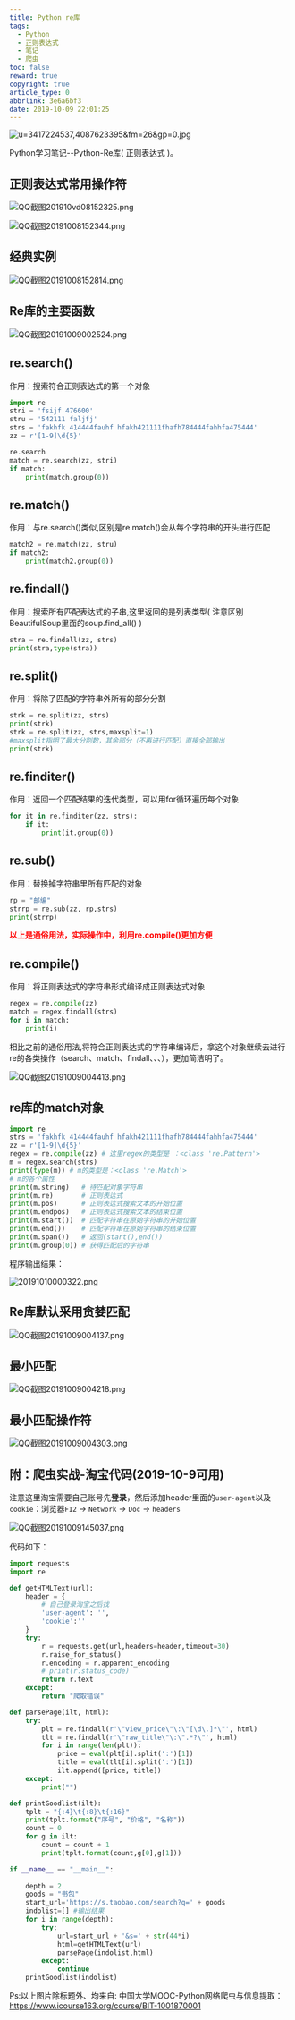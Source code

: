 ```yaml
---
title: Python re库
tags:
  - Python
  - 正则表达式
  - 笔记
  - 爬虫
toc: false
reward: true
copyright: true
article_type: 0
abbrlink: 3e6a6bf3
date: 2019-10-09 22:01:25
---
```


![u=3417224537,4087623395&fm=26&gp=0.jpg](https://cdn.anyway1314.cn/imageu=3417224537,4087623395&fm=26&gp=0.jpg-title)
<!-- ![QQ截图201tgds91009222648.png](https://cdn.anyway1314.cn/imageQQ截图201tgds91009222648.png-title) -->

Python学习笔记--Python-Re库( 正则表达式 )。

<!-- more -->

## 正则表达式常用操作符

![QQ截图201910vd08152325.png](https://cdn.anyway1314.cn/imageQQ截图201910vd08152325.png)

![QQ截图20191008152344.png](https://cdn.anyway1314.cn/imageQQ截图20191008152344.png)

## 经典实例

![QQ截图20191008152814.png](https://cdn.anyway1314.cn/imageQQ截图20191008152814.png)

## Re库的主要函数

![QQ截图20191009002524.png](https://cdn.anyway1314.cn/imageQQ截图20191009002524.png)

## re.search()
作用：搜索符合正则表达式的第一个对象  
``` python
import re
stri = 'fsijf 476600'
stru = '542111 faljfj'
strs = 'fakhfk 414444fauhf hfakh421111fhafh784444fahhfa475444'
zz = r'[1-9]\d{5}'

re.search
match = re.search(zz, stri)
if match:
    print(match.group(0))
```

## re.match()
作用：与re.search()类似,区别是re.match()会从每个字符串的开头进行匹配  
``` python
match2 = re.match(zz, stru)
if match2:
    print(match2.group(0))  
```

## re.findall() 
作用：搜索所有匹配表达式的子串,这里返回的是列表类型( 注意区别BeautifulSoup里面的soup.find_all() ) 
``` python
stra = re.findall(zz, strs)
print(stra,type(stra))
```
## re.split()
作用：将除了匹配的字符串外所有的部分分割  
``` python
strk = re.split(zz, strs)
print(strk)
strk = re.split(zz, strs,maxsplit=1)
#maxsplit指明了最大分割数，其余部分（不再进行匹配）直接全部输出
print(strk)
```
## re.finditer()
作用：返回一个匹配结果的迭代类型，可以用for循环遍历每个对象  
``` python
for it in re.finditer(zz, strs):
    if it:
        print(it.group(0)) 
```
## re.sub()  
作用：替换掉字符串里所有匹配的对象  
``` python
rp = "邮编" 
strrp = re.sub(zz, rp,strs)
print(strrp)
```
<b><p style = "color:red">以上是通俗用法，实际操作中，利用re.compile()更加方便</p></b>

## re.compile()
作用：将正则表达式的字符串形式编译成正则表达式对象
``` python
regex = re.compile(zz)
match = regex.findall(strs)
for i in match:
    print(i)
```
相比之前的通俗用法,将符合正则表达式的字符串编译后，拿这个对象继续去进行re的各类操作（search、match、findall、、、），更加简洁明了。

![QQ截图20191009004413.png](https://cdn.anyway1314.cn/imageQQ截图20191009004413.png)

## re库的match对象

``` python
import re
strs = 'fakhfk 414444fauhf hfakh421111fhafh784444fahhfa475444'
zz = r'[1-9]\d{5}'
regex = re.compile(zz) # 这里regex的类型是 ：<class 're.Pattern'>
m = regex.search(strs)
print(type(m)) # m的类型是：<class 're.Match'>
# m的各个属性
print(m.string)   # 待匹配对象字符串
print(m.re)       # 正则表达式
print(m.pos)      # 正则表达式搜索文本的开始位置
print(m.endpos)   # 正则表达式搜索文本的结束位置
print(m.start())  # 匹配字符串在原始字符串的开始位置
print(m.end())    # 匹配字符串在原始字符串的结束位置
print(m.span())   # 返回(start(),end())
print(m.group(0)) # 获得匹配后的字符串
```
程序输出结果：

![20191010000322.png](https://cdn.anyway1314.cn/image20191010000322.png)

## Re库默认采用贪婪匹配

![QQ截图20191009004137.png](https://cdn.anyway1314.cn/imageQQ截图20191009004137.png)

## 最小匹配

![QQ截图20191009004218.png](https://cdn.anyway1314.cn/imageQQ截图20191009004218.png)

## 最小匹配操作符

![QQ截图20191009004303.png](https://cdn.anyway1314.cn/imageQQ截图20191009004303.png)

## 附：爬虫实战-淘宝代码(2019-10-9可用)
注意这里淘宝需要自己账号先**登录**，然后添加header里面的`user-agent`以及`cookie`：浏览器`F12` -> `Network` -> `Doc` -> `headers`

![QQ截图20191009145037.png](https://cdn.anyway1314.cn/imageQQ截图20191009145037.png)

代码如下：

``` python
import requests
import re

def getHTMLText(url):
    header = {
        # 自己登录淘宝之后找
        'user-agent': '',
        'cookie':''
    }
    try:
        r = requests.get(url,headers=header,timeout=30)
        r.raise_for_status()
        r.encoding = r.apparent_encoding
        # print(r.status_code)
        return r.text
    except:
        return "爬取错误"

def parsePage(ilt, html):
    try:
        plt = re.findall(r'\"view_price\"\:\"[\d\.]*\"', html)
        tlt = re.findall(r'\"raw_title\"\:\".*?\"', html)
        for i in range(len(plt)):
            price = eval(plt[i].split(':')[1])
            title = eval(tlt[i].split(':')[1])
            ilt.append([price, title])
    except:
        print("")        

def printGoodlist(ilt):
    tplt = "{:4}\t{:8}\t{:16}"
    print(tplt.format("序号", "价格", "名称"))
    count = 0
    for g in ilt:
        count = count + 1
        print(tplt.format(count,g[0],g[1]))

if __name__ == "__main__":
    
    depth = 2
    goods = "书包"
    start_url='https://s.taobao.com/search?q=' + goods
    indolist=[] #输出结果
    for i in range(depth):
        try:
            url=start_url + '&s=' + str(44*i)
            html=getHTMLText(url)
            parsePage(indolist,html)
        except:
            continue
    printGoodlist(indolist)

```


Ps:以上图片除标题外、均来自: 中国大学MOOC-Python网络爬虫与信息提取：<https://www.icourse163.org/course/BIT-1001870001>